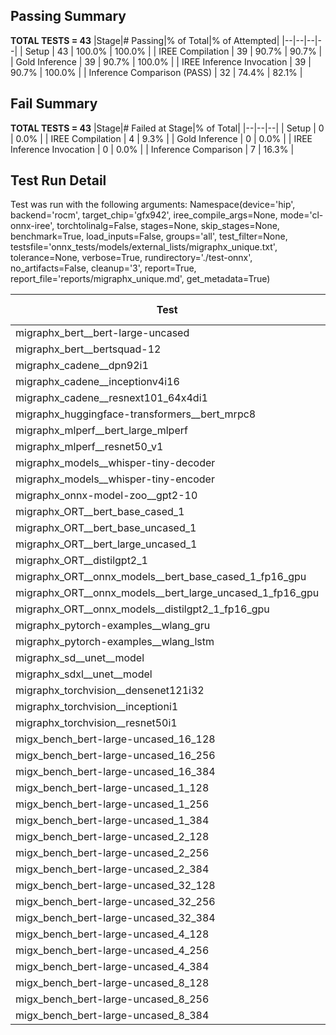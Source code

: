 ## Passing Summary

**TOTAL TESTS = 43**
|Stage|# Passing|% of Total|% of Attempted|
|--|--|--|--|
| Setup | 43 | 100.0% | 100.0% |
| IREE Compilation | 39 | 90.7% | 90.7% |
| Gold Inference | 39 | 90.7% | 100.0% |
| IREE Inference Invocation | 39 | 90.7% | 100.0% |
| Inference Comparison (PASS) | 32 | 74.4% | 82.1% |
## Fail Summary

**TOTAL TESTS = 43**
|Stage|# Failed at Stage|% of Total|
|--|--|--|
| Setup | 0 | 0.0% |
| IREE Compilation | 4 | 9.3% |
| Gold Inference | 0 | 0.0% |
| IREE Inference Invocation | 0 | 0.0% |
| Inference Comparison | 7 | 16.3% |
## Test Run Detail
Test was run with the following arguments:
Namespace(device='hip', backend='rocm', target_chip='gfx942', iree_compile_args=None, mode='cl-onnx-iree', torchtolinalg=False, stages=None, skip_stages=None, benchmark=True, load_inputs=False, groups='all', test_filter=None, testsfile='onnx_tests/models/external_lists/migraphx_unique.txt', tolerance=None, verbose=True, rundirectory='./test-onnx', no_artifacts=False, cleanup='3', report=True, report_file='reports/migraphx_unique.md', get_metadata=True)

| Test | Exit Status | Mean Benchmark Time (ms) | Notes |
|--|--|--|--|
| migraphx_bert__bert-large-uncased | PASS | 18.94408211700392 | |
| migraphx_bert__bertsquad-12 | compilation | None | |
| migraphx_cadene__dpn92i1 | PASS | 3.911887470925889 | |
| migraphx_cadene__inceptionv4i16 | PASS | 26.653603192057627 | |
| migraphx_cadene__resnext101_64x4di1 | PASS | 4.438508717159871 | |
| migraphx_huggingface-transformers__bert_mrpc8 | PASS | 7.024450663599361 | |
| migraphx_mlperf__bert_large_mlperf | PASS | 31.611019885391357 | |
| migraphx_mlperf__resnet50_v1 | Numerics | 13.935885476968037 | |
| migraphx_models__whisper-tiny-decoder | PASS | 40.4992502773422 | |
| migraphx_models__whisper-tiny-encoder | Numerics | 130.19436199586684 | |
| migraphx_onnx-model-zoo__gpt2-10 | compilation | None | |
| migraphx_ORT__bert_base_cased_1 | PASS | 116.92225188340267 | |
| migraphx_ORT__bert_base_uncased_1 | PASS | 119.43013750391805 | |
| migraphx_ORT__bert_large_uncased_1 | PASS | 525.3187340082756 | |
| migraphx_ORT__distilgpt2_1 | PASS | 68.58190413137588 | |
| migraphx_ORT__onnx_models__bert_base_cased_1_fp16_gpu | Numerics | 61.94516784726698 | |
| migraphx_ORT__onnx_models__bert_large_uncased_1_fp16_gpu | Numerics | 301.7125336676448 | |
| migraphx_ORT__onnx_models__distilgpt2_1_fp16_gpu | Numerics | 33.80958453912864 | |
| migraphx_pytorch-examples__wlang_gru | PASS | 20.244784430581827 | |
| migraphx_pytorch-examples__wlang_lstm | PASS | 10.53155404252244 | |
| migraphx_sd__unet__model | import_model | None | |
| migraphx_sdxl__unet__model | import_model | None | |
| migraphx_torchvision__densenet121i32 | PASS | 17.75953998318679 | |
| migraphx_torchvision__inceptioni1 | PASS | 4.331532242857415 | |
| migraphx_torchvision__resnet50i1 | PASS | 2.7637758825904393 | |
| migx_bench_bert-large-uncased_16_128 | PASS | 26.237200594213963 | |
| migx_bench_bert-large-uncased_16_256 | PASS | 38.400695426389575 | |
| migx_bench_bert-large-uncased_16_384 | Numerics | 57.097735582727985 | |
| migx_bench_bert-large-uncased_1_128 | PASS | 12.218090494051076 | |
| migx_bench_bert-large-uncased_1_256 | PASS | 12.308947415545864 | |
| migx_bench_bert-large-uncased_1_384 | PASS | 18.936925819657557 | |
| migx_bench_bert-large-uncased_2_128 | PASS | 12.652235762548765 | |
| migx_bench_bert-large-uncased_2_256 | PASS | 18.840029666846334 | |
| migx_bench_bert-large-uncased_2_384 | PASS | 19.8114280949258 | |
| migx_bench_bert-large-uncased_32_128 | PASS | 36.937451352091635 | |
| migx_bench_bert-large-uncased_32_256 | PASS | 72.04943133401683 | |
| migx_bench_bert-large-uncased_32_384 | Numerics | 117.64829088578051 | |
| migx_bench_bert-large-uncased_4_128 | PASS | 19.09483065681851 | |
| migx_bench_bert-large-uncased_4_256 | PASS | 20.08307000034533 | |
| migx_bench_bert-large-uncased_4_384 | PASS | 23.383544499584886 | |
| migx_bench_bert-large-uncased_8_128 | PASS | 20.173786086074653 | |
| migx_bench_bert-large-uncased_8_256 | PASS | 26.74654069228265 | |
| migx_bench_bert-large-uncased_8_384 | PASS | 33.213422614790026 | |
